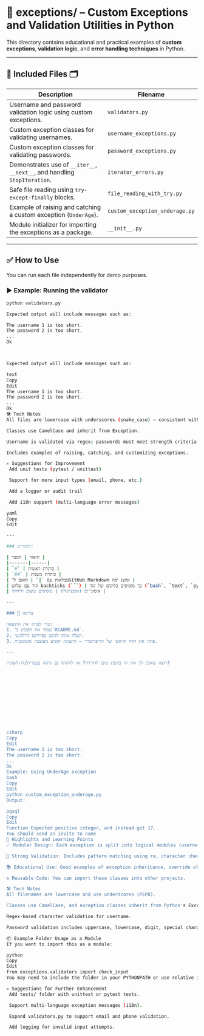 # 📁 exceptions/ – Custom Exceptions and Validation Utilities in Python

This directory contains educational and practical examples of **custom exceptions**, **validation logic**, and **error handling techniques** in Python.

---

## 📄 Included Files 🗂️

| Description | Filename |
|-------------|----------|
| Username and password validation logic using custom exceptions. | `validators.py` |
| Custom exception classes for validating usernames. | `username_exceptions.py` |
| Custom exception classes for validating passwords. | `password_exceptions.py` |
| Demonstrates use of `__iter__`, `__next__`, and handling `StopIteration`. | `iterator_errors.py` |
| Safe file reading using `try-except-finally` blocks. | `file_reading_with_try.py` |
| Example of raising and catching a custom exception (`UnderAge`). | `custom_exception_underage.py` |
| Module initializer for importing the exceptions as a package. | `__init__.py` |

---

## ✅ How to Use

You can run each file independently for demo purposes.

### ▶️ Example: Running the validator

```bash
python validators.py

Expected output will include messages such as:

The username 1 is too short.
The password 2 is too short.
...
Ok



Expected output will include messages such as:

text
Copy
Edit
The username 1 is too short.
The password 2 is too short.
...
Ok
🛠️ Tech Notes
All files are lowercase with underscores (snake_case) – consistent with PEP8.

Classes use CamelCase and inherit from Exception.

Username is validated via regex; passwords must meet strength criteria.

Includes examples of raising, catching, and customizing exceptions.

✍️ Suggestions for Improvement
 Add unit tests (pytest / unittest)

 Support for more input types (email, phone, etc.)

 Add a logger or audit trail

 Add i18n support (multi-language error messages)

yaml
Copy
Edit

---

### הסברים:

| תיאור | הסבר |
|-------|------|
| `#` | כותרת ראשית |
| `##` | כותרת משנית |
| טבלאות עם `|` | תואם ל־GitHub Markdown ומוצג יפה |
| קוד עם שלוש backticks (```) | כך מוסיפים בלוקים של קוד (`bash`, `text`, `python`) |
| אימוג'ים (אופציונלי) | מוסיפים עיצוב ידידותי |

---

### 🧪 בדיקה

כדי לבדוק את התוצאה:
1. שמור את הקובץ כ־`README.md`.
2. העלה אותו לגיטב בפרויקט הרלוונטי.
3. פתח את הדף הראשי של הריפוזיטורי – התצוגה תופיע מעוצבת אוטומטית.

---

רוצה שאכין לך את זה בקובץ מוכן להורדה? או להוסיף גם גרסה בעברית/דו-לשונית?












csharp
Copy
Edit
The username 1 is too short.
The password 2 is too short.
...
Ok
Example: Using UnderAge exception
bash
Copy
Edit
python custom_exception_underage.py
Output:

pgsql
Copy
Edit
Function Expected positive integer, and instead got 17.
You should send an invite to name
🧠 Highlights and Learning Points
✅ Modular Design: Each exception is split into logical modules (username, password, etc.)

🔐 Strong Validation: Includes pattern matching using re, character checks, and full password policies.

📚 Educational Use: Good examples of exception inheritance, override of __str__, and try-except structures.

♻️ Reusable Code: You can import these classes into other projects.

🛠️ Tech Notes
All filenames are lowercase and use underscores (PEP8).

Classes use CamelCase, and exception classes inherit from Python's Exception.

Regex-based character validation for username.

Password validation includes uppercase, lowercase, digit, special character requirements, and length boundaries.

📦 Example Folder Usage as a Module
If you want to import this as a module:

python
Copy
Edit
from exceptions.validators import check_input
You may need to include the folder in your PYTHONPATH or use relative imports if integrated in a larger project.

✍️ Suggestions for Further Enhancement
 Add tests/ folder with unittest or pytest tests.

 Support multi-language exception messages (i18n).

 Expand validators.py to support email and phone validation.

 Add logging for invalid input attempts.

